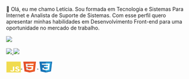 👋 Olá, eu me chamo Letícia. Sou formada em Tecnologia e Sistemas Para Internet e Analista de Suporte de Sistemas. Com esse perfil quero apresentar minhas habilidades em Desenvolvimento Front-end para uma oportunidade no mercado de trabalho.






 [<img src="https://img.shields.io/badge/linkedin-%230077B5.svg?&style=for-the-badge&logo=linkedin&logoColor=white" />](https://www.linkedin.com/in/leticiafrnc//) 


 <div>
   <a href="https://github.com/Leticiafrnc">
   <img height="180em" src="https://github-readme-stats.vercel.app/api?username=Leticiafrnc&show_icons=true&theme=tokyonight&include_all_commits=true&count_private=true"/>
   <img height="180em" src="https://github-readme-stats.vercel.app/api/top-langs/?username=Leticiafrnc&layout=compact&langs_count=6&theme=tokyonight"/>

</div>
<div style="display: inline_block"><br>
  <img align="center" alt="Js" height="30" width="40" src="https://raw.githubusercontent.com/devicons/devicon/master/icons/javascript/javascript-plain.svg">
  <img align="center" alt="HTML" height="30" width="40" src="https://raw.githubusercontent.com/devicons/devicon/master/icons/html5/html5-original.svg">
  <img align="center" alt="CSS" height="30" width="40" src="https://raw.githubusercontent.com/devicons/devicon/master/icons/css3/css3-original.svg">
</div>

</div>
